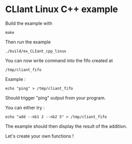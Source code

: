 # CLIant Linux C++ example

Build the example with
```shell
make
```

Then run the example
```shell
./build/ex_CLIant_cpp_linux
```

You can now write command into the fifo created at
```shell
/tmp/cliant_fifo
```

Example :
```shell
echo "ping" > /tmp/cliant_fifo
```
Should trigger "ping" output from your program.

You can either try :
```shell
echo "add --nb1 2 --nb2 5" > /tmp/cliant_fifo
```
The example should then display the result of the addition.

Let's create your own functions !
